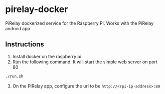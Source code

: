 # pirelay-docker
PiRelay dockerized service for the Raspberry Pi. Works with the PiRelay android app

## Instructions
1. Install docker on the raspberry pi
2. Run the following command. It will start the simple web server on port 80
```bash
./run.sh

```
3. On the PiRelay app, configure the url to be `http://<rpi-ip-address>:80`
